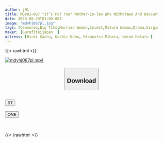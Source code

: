 ```yaml
---
author: j91
title: MDVHJ-087 "It’s For You" Mother-in-law Who Withdraws And Devours Her Virgin Son’s Big Cock While Making Such An Excuse (3)
date: 2023-08-28T01:00:00Z
image: "mdvhj087pl.jpg"
tags: [Censored,Big Tits,Married Woman,Incest,Mature Woman,Drama,Virgin Man	 ]
maker: [Gurafiteijapan  ]
actress: [Hirai Kanna, Kashii Kaho, Hisamatsu Miharu, Umino Hotaru ]
---
```



{{< rawhtml >}}

<div class="video" data-videoid="q7Qp9PORRVhz3mA">
    <a href="javascript:;">
        <img src="https://my.j91.asia/posts/mdvhj087pl/mdvhj087pl.jpg" width="WIDTH" height="HEIGHT" alt="mdvhj087pl.mp4" loading="lazy">
    </a>
</div>

<script type="text/javascript" src="https://j91.asia/asset/on-demand-st.js"></script>

<br>
  <link rel="stylesheet" href="https://j91.asia/asset/bs5.css">
  
  <center>
  <button class="btn btn-primary" type="button" data-bs-toggle="collapse" data-bs-target=".multi-collapse" aria-expanded="false" aria-controls="multiCollapseExample1 multiCollapseExample2"><h2>Download</h2></button></center>
</p>
<div class="row">
  <div class="col">
    <div class="collapse multi-collapse" id="multiCollapseExample1">
      <div class="card card-body">
	      	      <br>
<div class="buttons">  
<a href="https://streamtape.to/v/q7Qp9PORRVhz3mA"><button class="btn-hover color-3"><i class="fa fa-download"></i> ST</button></a></div>
    </div>
  </div>
</div>
  <div class="col">
    <div class="collapse multi-collapse" id="multiCollapseExample2">
      <div class="card card-body">
	      <br>
<div class="buttons">
    <a href="https://oneupload.to/8t6tl4y1rvjf"><button class="btn-hover color-9"><i class="fa fa-download"></i> ONE</button></a></div>
<br><br>
      </div>
    </div>
  </div>
</div>

{{< /rawhtml >}}
